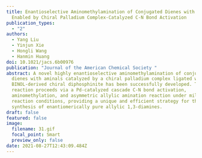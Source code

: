 ```yaml
---
title: Enantioselective Aminomethylamination of Conjugated Dienes with Aminals
  Enabled by Chiral Palladium Complex-Catalyzed C-N Bond Activation
publication_types:
  - "2"
authors:
  - Yang Liu
  - Yinjun Xie
  - Hongli Wang
  - Hanmin Huang
doi: 10.1021/jacs.6b00976
publication: "Journal of the American Chemical Society "
abstract: A novel highly enantioselective aminomethylamination of conjugated
  dienes with aminals catalyzed by a chiral palladium complex ligated with
  BINOL-derived chiral diphosphinite has been successfully developed. This
  reaction proceeds via a Pd-catalyzed cascade C-N bond activation,
  aminomethylation, and asymmetric allylic amination reaction under mild
  reaction conditions, providing a unique and efficient strategy for the
  synthesis of enantiomerically pure allylic 1,3-diamines.
draft: false
featured: false
image:
  filename: 31.gif
  focal_point: Smart
  preview_only: false
date: 2021-08-27T12:43:09.484Z
---
```

